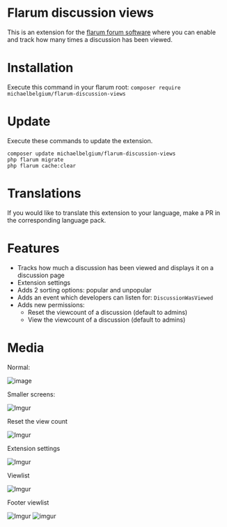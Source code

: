 # Flarum discussion views

This is an extension for the [flarum forum software](http://flarum.org) where you can enable and track how many times a discussion has been viewed.

# Installation
Execute this command in your flarum root: `composer require michaelbelgium/flarum-discussion-views`

# Update
Execute these commands to update the extension.

```
composer update michaelbelgium/flarum-discussion-views
php flarum migrate
php flarum cache:clear
```

# Translations
If you would like to translate this extension to your language, make a PR in the corresponding language pack. 

# Features
* Tracks how much a discussion has been viewed and displays it on a discussion page
* Extension settings
* Adds 2 sorting options: popular and unpopular
* Adds an event which developers can listen for: `DiscussionWasViewed`
* Adds new permissions:
    * Reset the viewcount of a discussion (default to admins)
    * View the viewcount of a discussion (default to admins)

# Media

Normal:

![image](https://i.imgur.com/ZrQZd1e.png)

Smaller screens:

![Imgur](https://i.imgur.com/es4NYHI.png)

Reset the view count

![Imgur](https://i.imgur.com/iVu92yT.png)

Extension settings

![Imgur](https://i.imgur.com/3jUSrUd.png)

Viewlist

![Imgur](https://i.imgur.com/Nn012B0.png)

Footer viewlist

![Imgur](https://i.imgur.com/GRfMNVn.png)
![imgur](https://i.imgur.com/vi49UbV.png)
